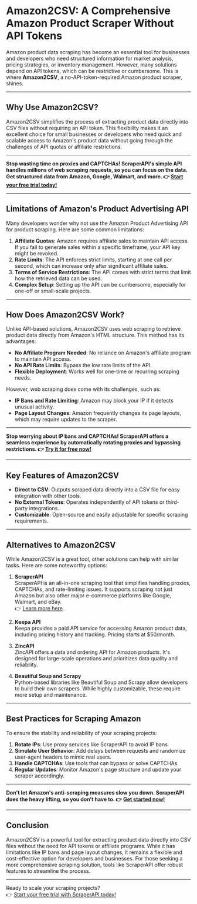 # Amazon2CSV: A Comprehensive Amazon Product Scraper Without API Tokens

Amazon product data scraping has become an essential tool for businesses and developers who need structured information for market analysis, pricing strategies, or inventory management. However, many solutions depend on API tokens, which can be restrictive or cumbersome. This is where **Amazon2CSV**, a no-API-token-required Amazon product scraper, shines.

---

## Why Use Amazon2CSV?

Amazon2CSV simplifies the process of extracting product data directly into CSV files without requiring an API token. This flexibility makes it an excellent choice for small businesses or developers who need quick and scalable access to Amazon's product data without going through the challenges of API quotas or affiliate restrictions.

---

**Stop wasting time on proxies and CAPTCHAs! ScraperAPI's simple API handles millions of web scraping requests, so you can focus on the data. Get structured data from Amazon, Google, Walmart, and more. 👉 [Start your free trial today!](https://bit.ly/Scraperapi)**

---

## Limitations of Amazon's Product Advertising API

Many developers wonder why not use the Amazon Product Advertising API for product scraping. Here are some common limitations:

1. **Affiliate Quotas**: Amazon requires affiliate sales to maintain API access. If you fail to generate sales within a specific timeframe, your API key might be revoked.
2. **Rate Limits**: The API enforces strict limits, starting at one call per second, which can increase only after significant affiliate sales.
3. **Terms of Service Restrictions**: The API comes with strict terms that limit how the retrieved data can be used.
4. **Complex Setup**: Setting up the API can be cumbersome, especially for one-off or small-scale projects.

---

## How Does Amazon2CSV Work?

Unlike API-based solutions, Amazon2CSV uses web scraping to retrieve product data directly from Amazon's HTML structure. This method has its advantages:

- **No Affiliate Program Needed**: No reliance on Amazon's affiliate program to maintain API access.
- **No API Rate Limits**: Bypass the low rate limits of the API.
- **Flexible Deployment**: Works well for one-time or recurring scraping needs.

However, web scraping does come with its challenges, such as:

- **IP Bans and Rate Limiting**: Amazon may block your IP if it detects unusual activity.
- **Page Layout Changes**: Amazon frequently changes its page layouts, which may require updates to the scraper.

---

**Stop worrying about IP bans and CAPTCHAs! ScraperAPI offers a seamless experience by automatically rotating proxies and bypassing restrictions. 👉 [Try it for free now!](https://bit.ly/Scraperapi)**

---

## Key Features of Amazon2CSV

- **Direct to CSV**: Outputs scraped data directly into a CSV file for easy integration with other tools.
- **No External Tokens**: Operates independently of API tokens or third-party integrations.
- **Customizable**: Open-source and easily adjustable for specific scraping requirements.

---

## Alternatives to Amazon2CSV

While Amazon2CSV is a great tool, other solutions can help with similar tasks. Here are some noteworthy options:

1. **ScraperAPI**  
   ScraperAPI is an all-in-one scraping tool that simplifies handling proxies, CAPTCHAs, and rate-limiting issues. It supports scraping not just Amazon but also other major e-commerce platforms like Google, Walmart, and eBay.  
   👉 [Learn more here](https://bit.ly/Scraperapi).

2. **Keepa API**  
   Keepa provides a paid API service for accessing Amazon product data, including pricing history and tracking. Pricing starts at $50/month.

3. **ZincAPI**  
   ZincAPI offers a data and ordering API for Amazon products. It's designed for large-scale operations and prioritizes data quality and reliability.

4. **Beautiful Soup and Scrapy**  
   Python-based libraries like Beautiful Soup and Scrapy allow developers to build their own scrapers. While highly customizable, these require more setup and maintenance.

---

## Best Practices for Scraping Amazon

To ensure the stability and reliability of your scraping projects:

1. **Rotate IPs**: Use proxy services like ScraperAPI to avoid IP bans.
2. **Simulate User Behavior**: Add delays between requests and randomize user-agent headers to mimic real users.
3. **Handle CAPTCHAs**: Use tools that can bypass or solve CAPTCHAs.
4. **Regular Updates**: Monitor Amazon's page structure and update your scraper accordingly.

---

**Don't let Amazon's anti-scraping measures slow you down. ScraperAPI does the heavy lifting, so you don’t have to. 👉 [Get started now!](https://bit.ly/Scraperapi)**

---

## Conclusion

Amazon2CSV is a powerful tool for extracting product data directly into CSV files without the need for API tokens or affiliate programs. While it has limitations like IP bans and page layout changes, it remains a flexible and cost-effective option for developers and businesses. For those seeking a more comprehensive scraping solution, tools like ScraperAPI offer robust features to streamline the process.

---

Ready to scale your scraping projects?  
👉 [Start your free trial with ScraperAPI today!](https://bit.ly/Scraperapi)
